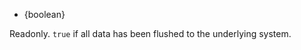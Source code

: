 <!-- YAML
added: v13.0.0
-->

* {boolean}

Readonly. `true` if all data has been flushed to the underlying system.


